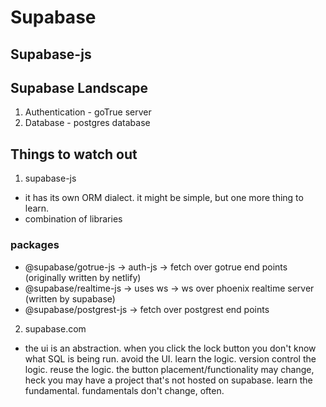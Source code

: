 # Supabase

## Supabase-js

## Supabase Landscape

1. Authentication - goTrue server
2. Database - postgres database

## Things to watch out

1. supabase-js

- it has its own ORM dialect. it might be simple, but one more thing to learn.
- combination of libraries

### packages

- @supabase/gotrue-js -> auth-js -> fetch over gotrue end points (originally written by netlify)
- @supabase/realtime-js -> uses ws -> ws over phoenix realtime server (written by supabase)
- @supabase/postgrest-js -> fetch over postgrest end points

2. supabase.com

- the ui is an abstraction. when you click the lock button you don't know what SQL is being run. avoid the UI. learn the logic. version control the logic. reuse the logic. the button placement/functionality may change, heck you may have a project that's not hosted on supabase. learn the fundamental. fundamentals don't change, often.
